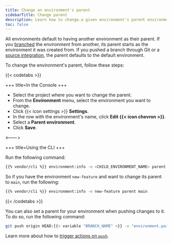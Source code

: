 ```yaml
---
title: Change an environment's parent
sidebarTitle: Change parent
description: Learn how to change.a given environment's parent environment.
toc: false
---
```


All environments default to having another environment as their parent.
If you [branched](/glossary.md#branch) the environment from another,
its parent starts as the environment it was created from.
If you pushed a branch through Git or a [source integration](../integrations/source/_index.md),
the parent defaults to the default environment.

To change the environment's parent, follow these steps:

{{< codetabs >}}

+++
title=In the Console
+++

- Select the project where you want to change the parent.
- From the **Environment** menu, select the environment you want to change.
- Click {{< icon settings >}} **Settings**.
- In the row with the environment's name, click **Edit {{< icon chevron >}}**.
- Select a **Parent environment**.
- Click **Save**.

<--->

+++
title=Using the CLI
+++

Run the following command:

```bash
{{% vendor/cli %}} environment:info -e <CHILD_ENVIRONMENT_NAME> parent <PARENT_ENVIRONMENT_NAME>
```

So if you have the environment `new-feature` and want to change its parent to `main`, run the following:

```bash
{{% vendor/cli %}} environment:info -e new-feature parent main
```

{{< /codetabs >}}

You can also set a parent for your environment when pushing changes to it.
To do so, run the following command:

```bash
git push origin HEAD:{{< variable "BRANCH_NAME" >}} -o "environment.parent={{< variable "PARENT_ENVIRONMENT_NAME" >}}"
```

Learn more about how to [trigger actions on `push`](/environments/_index.md#trigger-actions-on-push).

